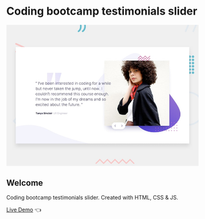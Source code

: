 # Coding bootcamp testimonials slider

![Design preview for Coding bootcamp testimonials slider](./design/desktop-preview.jpg)

## Welcome 

Coding bootcamp testimonials slider. Created with HTML, CSS &amp; JS.

[Live Demo](https://dmitriy24s.github.io/coding-bootcamp-testimonials-slider/) 👈
